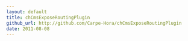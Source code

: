 ```yaml
---
layout: default
title: chCmsExposeRoutingPlugin
github_url: http://github.com/Carpe-Hora/chCmsExposeRoutingPlugin
date: 2011-08-08
---
```



